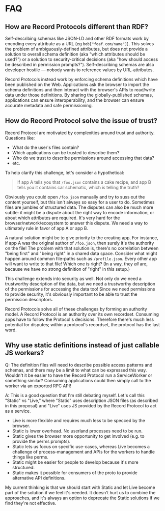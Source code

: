 # FAQ

## How are Record Protocols different than RDF?

Self-describing schemas like JSON-LD and other RDF formats work by encoding every attribute as a URL (eg `bob["foaf.com/name"]`). This solves the problem of ambiguously-defined attributes, but does not provide a solution to overall schema definition (aka "which attributes should be used?") or a solution to security-critical decisions (aka "how should access be described in permission prompts?"). Self-describing schemas are also developer hostile &mdash; nobody wants to reference values by URL-attributes.

Record Protocols instead work by enforcing schema definitions which have been published on the Web. Applications ask the browser to import the schema definitions and then interact with the browser's APIs to read/write data under those definitions. By sharing the globally-published schemas, applications can ensure interoperability, and the browser can ensure accurate metadata and safe permissioning.

## How do Record Protocol solve the issue of trust?

Record Protocol are motivated by complexities around trust and authority. Questions like:

 - What do the user's files contain?
 - Which applications can be trusted to describe them?
 - Who do we trust to describe permissions around accessing that data?
 - etc.

To help clarify this challenge, let's consider a hypothetical:

 > If app A tells you that `/foo.json` contains a cake recipe, and app B tells you it contains car schematic, which is telling the truth?

Obviously you could open `/foo.json` manually and try to suss out the content yourself, but this isn't always so easy for a user to do. Sometimes files are jumbles of structured data. The disputes can also be much more subtle: it might be a dispute about the right way to encode information, or about which attributes are required. It's very hard for the browser/network/ecosystem to answer this dispute. We need a way to ultimately rule in favor of app A or app B.

A natural solution might be to give priority to the creating app. For instance, if app A was the original author of `/foo.json`, then surely it's the authority on the file! The problem with that solution is, there's no correlation between "being first" and "being right" in a shared data space. Consider what might happen around common file-paths such as `/profile.json`. Every other app will want to write to that file! Which one is right? (In a way, they *all* are, because we have no strong definition of "right" in this setup.)

This challenge extends into security as well. Not only do we need a trustworthy description of the data, but we need a trustworthy description of the permissions for accessing the data too! Since we need permissions to provide security, it's obviously important to be able to trust the permission descriptors.

Record Protocols solve all of these challenges by forming an authority model. A Record Protocol is an authority over its own recordset. Consuming apps have to follow the Protocol's decisions. Therefore there's much less potential for disputes; within a protocol's recordset, the protocol has the last word.

## Why use static definitions instead of just callable JS workers?

Q: The definition files will need to describe possible access patterns and schemas, and there may be a limit to what can be expressed this way. Wouldn't it be easier to have the Record Protocol run a ServiceWorker or something similar? Consuming applications could then simply call to the worker via an exported RPC API!

A: This is a good question that I'm still debating myself. Let's call this "Static" vs "Live," where "Static" uses description JSON files (as described in this proposal) and "Live" uses JS provided by the Record Protocol to act as a service.

 - Live is more flexible and requires much less to be specced by the browser.
 - Static is lower overhead. No userland processes need to be run.
 - Static gives the browser more opportunity to get involved (e.g. to provide the perms prompts).
 - Static lets us focus on specific use-cases, whereas Live becomes a challenge of process-management and APIs for the workers to handle things like perms.
 - Static might be easier for people to develop because it's more structured.
 - Static makes it possible for consumers of the proto to provide alternative API definitions.

My current thinking is that we should start with Static and let Live become part of the solution if we feel it's needed. It doesn't hurt us to combine the approaches, and it's always an option to deprecate the Static solutions if we find they're not effective.
